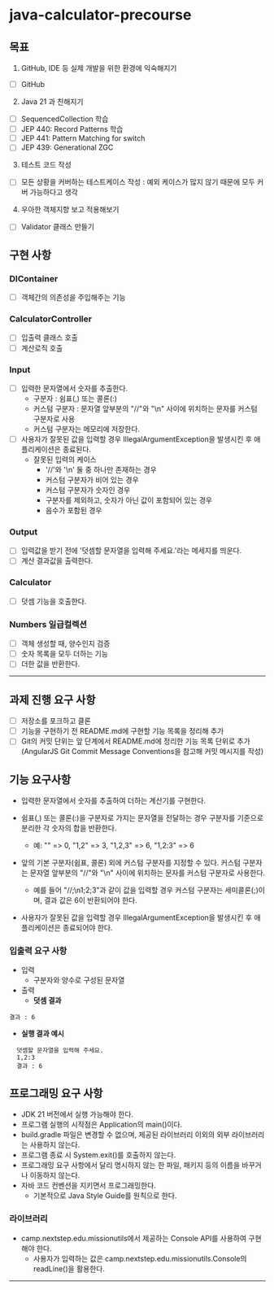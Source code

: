 # java-calculator-precourse

## 목표
1. GitHub, IDE 등 실제 개발을 위한 환경에 익숙해지기
- [ ] GitHub
2. Java 21 과 친해지기
- [ ] SequencedCollection 학습
- [ ] JEP 440: Record Patterns 학습
- [ ] JEP 441: Pattern Matching for switch
- [ ] JEP 439: Generational ZGC
3. 테스트 코드 작성
- [ ] 모든 상황을 커버하는 테스트케이스 작성 : 예외 케이스가 많지 않기 때문에 모두 커버 가능하다고 생각
4. 우아한 객체지향 보고 적용해보기
- [ ] Validator 클래스 만들기

## 구현 사항

### DIContainer
- [ ] 객체간의 의존성을 주입해주는 기능

### CalculatorController
- [ ] 입출력 클래스 호출
- [ ] 계산로직 호출

### Input
- [ ] 입력한 문자열에서 숫자를 추출한다.
    * 구분자 : 쉼표(,) 또는 콜론(:)
    * 커스텀 구분자 : 문자열 앞부분의 "//"와 "\n" 사이에 위치하는 문자를 커스텀 구분자로 사용
    * 커스텀 구분자는 메모리에 저장한다.
- [ ] 사용자가 잘못된 값을 입력할 경우 IllegalArgumentException을 발생시킨 후 애플리케이션은 종료된다.
    * 잘못된 입력의 케이스
      * '//'와 '\\n' 둘 중 하나만 존재하는 경우
      * 커스텀 구분자가 비어 있는 경우
      * 커스텀 구분자가 숫자인 경우
      * 구분자를 제외하고, 숫자가 아닌 값이 포함되어 있는 경우
      * 음수가 포함된 경우
### Output
- [ ] 입력값을 받기 전에 '덧셈할 문자열을 입력해 주세요.'라는 메세지를 띄운다.
- [ ] 계산 결과값을 출력한다.

### Calculator
- [ ] 덧셈 기능을 호출한다.

### Numbers 일급컬렉션
- [ ] 객체 생성할 때, 양수인지 검증
- [ ] 숫자 목록을 모두 더하는 기능
- [ ] 더한 값을 반환한다.

---

## 과제 진행 요구 사항
- [ ] 저장소를 포크하고 클론
- [ ] 기능을 구현하기 전 README.md에 구현할 기능 목록을 정리해 추가
- [ ] Git의 커밋 단위는 앞 단계에서 README.md에 정리한 기능 목록 단위로 추가 (AngularJS Git Commit Message Conventions을 참고해 커밋 메시지를 작성)

## 기능 요구사항
* 입력한 문자열에서 숫자를 추출하여 더하는 계산기를 구현한다.

* 쉼표(,) 또는 콜론(:)을 구분자로 가지는 문자열을 전달하는 경우 구분자를 기준으로 분리한 각 숫자의 합을 반환한다.
  * 예: "" => 0, "1,2" => 3, "1,2,3" => 6, "1,2:3" => 6 
* 앞의 기본 구분자(쉼표, 콜론) 외에 커스텀 구분자를 지정할 수 있다. 커스텀 구분자는 문자열 앞부분의 "//"와 "\n" 사이에 위치하는 문자를 커스텀 구분자로 사용한다.
  * 예를 들어 "//;\n1;2;3"과 같이 값을 입력할 경우 커스텀 구분자는 세미콜론(;)이며, 결과 값은 6이 반환되어야 한다. 
* 사용자가 잘못된 값을 입력할 경우 IllegalArgumentException을 발생시킨 후 애플리케이션은 종료되어야 한다.

### 입출력 요구 사항
* 입력 
  * 구분자와 양수로 구성된 문자열 
* 출력 
  * **덧셈 결과** 
```
결과 : 6 
```
  * **실행 결과 예시**

```
  덧셈할 문자열을 입력해 주세요.
  1,2:3
  결과 : 6
```

## 프로그래밍 요구 사항
- JDK 21 버전에서 실행 가능해야 한다. 
- 프로그램 실행의 시작점은 Application의 main()이다. 
- build.gradle 파일은 변경할 수 없으며, 제공된 라이브러리 이외의 외부 라이브러리는 사용하지 않는다. 
- 프로그램 종료 시 System.exit()를 호출하지 않는다.
- 프로그래밍 요구 사항에서 달리 명시하지 않는 한 파일, 패키지 등의 이름을 바꾸거나 이동하지 않는다. 
- 자바 코드 컨벤션을 지키면서 프로그래밍한다. 
  - 기본적으로 Java Style Guide를 원칙으로 한다.

### 라이브러리
* camp.nextstep.edu.missionutils에서 제공하는 Console API를 사용하여 구현해야 한다.
  * 사용자가 입력하는 값은 camp.nextstep.edu.missionutils.Console의 readLine()을 활용한다.


---

